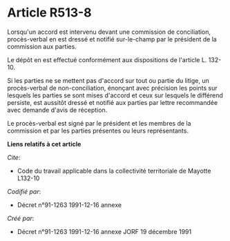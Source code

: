# Article R513-8

Lorsqu'un accord est intervenu devant une commission de conciliation, procès-verbal en est dressé et notifié sur-le-champ par
le président de la commission aux parties.

Le dépôt en est effectué conformément aux dispositions de l'article L. 132-10.

Si les parties ne se mettent pas d'accord sur tout ou partie du litige, un procès-verbal de non-conciliation, énonçant avec
précision les points sur lesquels les parties se sont mises d'accord et ceux sur lesquels le différend persiste, est aussitôt
dressé et notifié aux parties par lettre recommandée avec demande d'avis de réception.

Le procès-verbal est signé par le président et les membres de la commission et par les parties présentes ou leurs
représentants.

**Liens relatifs à cet article**

_Cite_:

  - Code du travail applicable dans la collectivité territoriale de Mayotte L132-10

_Codifié par_:

  - Décret n°91-1263 1991-12-16 annexe

_Créé par_:

  - Décret n°91-1263 1991-12-16 annexe JORF 19 décembre 1991
